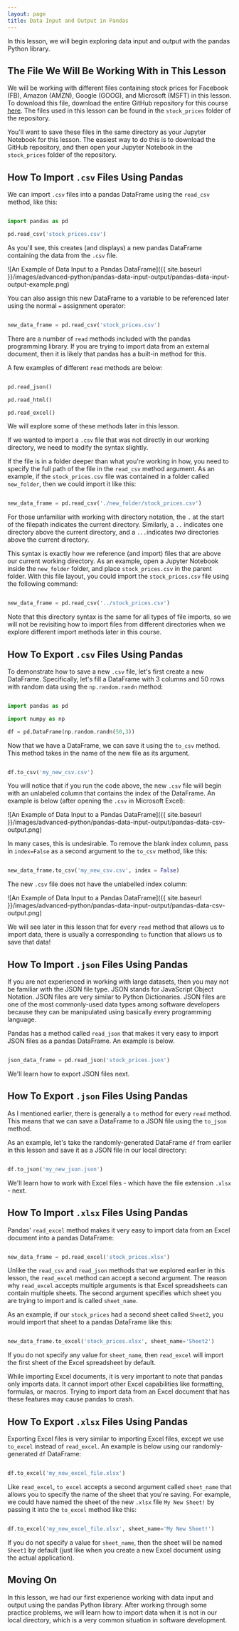 ```yaml
---
layout: page
title: Data Input and Output in Pandas
---
```


In this lesson, we will begin exploring data input and output with the pandas Python library. 


## The File We Will Be Working With in This Lesson

We will be working with different files containing stock prices for Facebook (FB), Amazon (AMZN), Google (GOOG), and Microsoft (MSFT) in this lesson. To download this file, download the entire GitHub repository for this course [here](https://github.com/nicholasmccullum/advanced-python). The files used in this lesson can be found in the `stock_prices` folder of the repository.

You'll want to save these files in the same directory as your Jupyter Notebook for this lesson. The easiest way to do this is to download the GitHub repository, and then open your Jupyter Notebook in the `stock_prices` folder of the repository.


## How To Import `.csv` Files Using Pandas

We can import `.csv` files into a pandas DataFrame using the `read_csv` method, like this:

```python

import pandas as pd

pd.read_csv('stock_prices.csv')

```

As you'll see, this creates (and displays) a new pandas DataFrame containing the data from the `.csv` file. 

![An Example of Data Input to a Pandas DataFrame]({{ site.baseurl }}/images/advanced-python/pandas-data-input-output/pandas-data-input-output-example.png)

You can also assign this new DataFrame to a variable to be referenced later using the normal `=` assignment operator:

```python

new_data_frame = pd.read_csv('stock_prices.csv')

```

There are a number of `read` methods included with the pandas programming library. If you are trying to import data from an external document, then it is likely that pandas has a built-in method for this.

A few examples of different `read` methods are below:

```python

pd.read_json()

pd.read_html()

pd.read_excel()

```

We will explore some of these methods later in this lesson.

If we wanted to import a `.csv` file that was not directly in our working directory, we need to modify the syntax slightly. 

If the file is in a folder deeper than what you're working in how, you need to specify the full path of the file in the `read_csv` method argument. As an example, if the `stock_prices.csv` file was contained in a folder called `new_folder`, then we could import it like this:

```python

new_data_frame = pd.read_csv('./new_folder/stock_prices.csv')

```

For those unfamiliar with working with directory notation, the `.` at the start of the filepath indicates the current directory. Similarly, a `..` indicates one directory above the current directory, and a `...`indicates _two_ directories above the current directory.

This syntax is exactly how we reference (and import) files that are above our current working directory. As an example, open a Jupyter Notebook inside the `new_folder` folder, and place `stock_prices.csv` in the parent folder. With this file layout, you could import the `stock_prices.csv` file using the following command:

```python

new_data_frame = pd.read_csv('../stock_prices.csv')

```

Note that this directory syntax is the same for all types of file imports, so we will not be revisiting how to import files from different directories when we explore different import methods later in this course. 


## How To Export `.csv` Files Using Pandas

To demonstrate how to save a new `.csv` file, let's first create a new DataFrame. Specifically, let's fill a DataFrame with 3 columns and 50 rows with random data using the `np.random.randn` method:

```python

import pandas as pd

import numpy as np

df = pd.DataFrame(np.random.randn(50,3))

```

Now that we have a DataFrame, we can save it using the `to_csv` method. This method takes in the name of the new file as its argument. 

```python

df.to_csv('my_new_csv.csv')

```

You will notice that if you run the code above, the new `.csv` file will begin with an unlabeled column that contains the index of the DataFrame. An example is below (after opening the `.csv` in Microsoft Excel):

![An Example of Data Input to a Pandas DataFrame]({{ site.baseurl }}/images/advanced-python/pandas-data-input-output/pandas-data-csv-output.png)

In many cases, this is undesirable. To remove the blank index column, pass in `index=False` as a second argument to the `to_csv` method, like this:

```python

new_data_frame.to_csv('my_new_csv.csv', index = False)

```

The new `.csv` file does not have the unlabelled index column:

![An Example of Data Input to a Pandas DataFrame]({{ site.baseurl }}/images/advanced-python/pandas-data-input-output/pandas-data-csv-output.png)

We will see later in this lesson that for every `read` method that allows us to import data, there is usually a corresponding `to` function that allows us to save that data!


## How To Import `.json` Files Using Pandas

If you are not experienced in working with large datasets, then you may not be familiar with the JSON file type. JSON stands for JavaScript Object Notation. JSON files are very similar to Python Dictionaries. JSON files are one of the most commonly-used data types among software developers because they can be manipulated using basically every programming language.

Pandas has a method called `read_json` that makes it very easy to import JSON files as a pandas DataFrame. An example is below.

```python

json_data_frame = pd.read_json('stock_prices.json')

```

We'll learn how to export JSON files next.


## How To Export `.json` Files Using Pandas

As I mentioned earlier, there is generally a `to` method for every `read` method. This means that we can save a DataFrame to a JSON file using the `to_json` method.

As an example, let's take the randomly-generated DataFrame `df` from earlier in this lesson and save it as a JSON file in our local directory:

```python

df.to_json('my_new_json.json')

```

We'll learn how to work with Excel files - which have the file extension `.xlsx` - next.


## How To Import `.xlsx` Files Using Pandas

Pandas' `read_excel` method makes it very easy to import data from an Excel document into a pandas DataFrame:

```python

new_data_frame = pd.read_excel('stock_prices.xlsx')

```

Unlike the `read_csv` and `read_json` methods that we explored earlier in this lesson, the `read_excel` method can accept a second argument. The reason why `read_excel` accepts multiple arguments is that Excel spreadsheets can contain multiple sheets. The second argument specifies which sheet you are trying to import and is called `sheet_name`.

As an example, if our `stock_prices` had a second sheet called `Sheet2`, you would import that sheet to a pandas DataFrame like this:

```python

new_data_frame.to_excel('stock_prices.xlsx', sheet_name='Sheet2')

```

If you do not specify any value for `sheet_name`, then `read_excel` will import the first sheet of the Excel spreadsheet by default. 

While importing Excel documents, it is very important to note that pandas only imports data. It cannot import other Excel capabilities like formatting, formulas, or macros. Trying to import data from an Excel document that has these features may cause pandas to crash.


## How To Export `.xlsx` Files Using Pandas

Exporting Excel files is very similar to importing Excel files, except we use `to_excel` instead of `read_excel`. An example is below using our randomly-generated `df` DataFrame:

```python

df.to_excel('my_new_excel_file.xlsx')

```

Like `read_excel`, `to_excel` accepts a second argument called `sheet_name` that allows you to specify the name of the sheet that you're saving. For example, we could have named the sheet of the new `.xlsx` file `My New Sheet!` by passing it into the `to_excel` method like this:

```python

df.to_excel('my_new_excel_file.xlsx', sheet_name='My New Sheet!')

```

If you do not specify a value for `sheet_name`, then the sheet will be named `Sheet1` by default (just like when you create a new Excel document using the actual application).


## Moving On

In this lesson, we had our first experience working with data input and output using the pandas Python library. After working through some practice problems, we will learn how to import data when it is not in our local directory, which is a very common situation in software development. 
